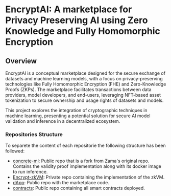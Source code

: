 # EncryptAI: A marketplace for Privacy Preserving AI using Zero Knowledge and Fully Homomorphic Encryption

## Overview
EncryptAI is a conceptual marketplace designed for the secure exchange of datasets and machine learning models, with a focus on privacy-preserving technologies like Fully Homomorphic Encryption (FHE) and Zero-Knowledge Proofs (ZKPs). The marketplace facilitates transactions between data providers, model developers, and end-users, leveraging NFT-based asset tokenization to secure ownership and usage rights of datasets and models.

This project explores the integration of cryptographic techniques in machine learning, presenting a potential solution for secure AI model validation and inference in a decentralized ecosystem.

### Repositories Structure

To separete the content of each repositorie the following structure has been followed:

- [concrete-ml](https://github.com/EncryptAI-Protocol/concrete-ml): Public repo that is a fork from Zama's original repo. Contains the validity proof implementation along with its docker image to run inference.
- [Encrypt-zkVM](https://github.com/EncryptAI-Protocol/Encrypt-zkVM): Private repo containing the implementation of the zkVM.
- [dApp](https://github.com/EncryptAI-Protocol/dApp): Public repo with the marketplace code.
- [contracts](https://github.com/EncryptAI-Protocol/contracts/tree/main): Public repo containing all smart contracts deployed.


